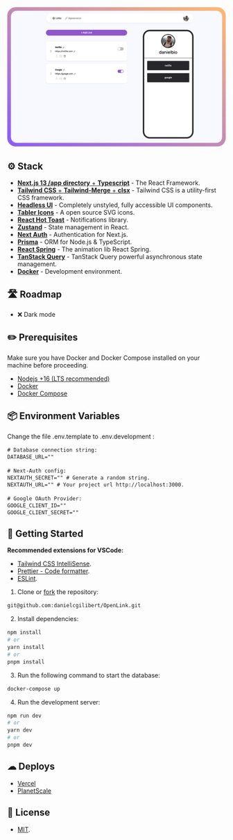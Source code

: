 <div align="center">

<a href="https://www.pheralb.dev/" target="_blank">
<img src="public/project.png" alt="Screenshot" />
</a>

</div>

## ⚙️ Stack

- [**Next.js 13 /app directory** + **Typescript**](https://nextjs.org/) - The React Framework.
- [**Tailwind CSS** + **Tailwind-Merge** + **clsx**](https://tailwindcss.com/) - Tailwind CSS is a utility-first CSS framework.
- [**Headless UI**](https://headlessui.com/) - Completely unstyled, fully accessible UI components.
- [**Tabler Icons**](https://tabler-icons.io/i/) - A open source SVG icons.
- [**React Hot Toast**](https://react-hot-toast.com/) - Notifications library.
- [**Zustand**](https://zustand-demo.pmnd.rs/) - State management in React.
- [**Next Auth**](https://next-auth.js.org/) - Authentication for Next.js.
- [**Prisma**](https://www.prisma.io/) - ORM for Node.js & TypeScript.
- [**React Spring**](https://www.react-spring.dev/) - The animation lib React Spring.
- [**TanStack Query**](https://tanstack.com/query/latest) - TanStack Query powerful asynchronous state management.
- [**Docker**](https://www.docker.com/) - Development environment.

## 🛣️ Roadmap

- ❌ Dark mode

## ✏️ Prerequisites

Make sure you have Docker and Docker Compose installed on your machine before proceeding.

- [Nodejs +16 (LTS recommended)](https://nodejs.org/en/)
- [Docker](https://www.docker.com/get-started)
- [Docker Compose](https://docs.docker.com/compose/install/)

## 📦 Environment Variables

Change the file .env.template to .env.development :

```env
# Database connection string:
DATABASE_URL=""

# Next-Auth config:
NEXTAUTH_SECRET="" # Generate a random string.
NEXTAUTH_URL="" # Your project url http://localhost:3000.

# Google OAuth Provider:
GOOGLE_CLIENT_ID=""
GOOGLE_CLIENT_SECRET=""
```

## 🚀 Getting Started

**Recommended extensions for VSCode:**

- [Tailwind CSS IntelliSense](https://marketplace.visualstudio.com/items?itemName=bradlc.vscode-tailwindcss).
- [Prettier - Code formatter](https://marketplace.visualstudio.com/items?itemName=esbenp.prettier-vscode).
- [ESLint](https://marketplace.visualstudio.com/items?itemName=dbaeumer.vscode-eslint).

1. Clone or [fork](https://github.com/danielcgilibert/OpenLink/fork) the repository:

```bash
git@github.com:danielcgilibert/OpenLink.git
```

2. Install dependencies:

```bash
npm install
# or
yarn install
# or
pnpm install
```

3. Run the following command to start the database:

```bash
docker-compose up
```

4. Run the development server:

```bash
npm run dev
# or
yarn dev
# or
pnpm dev
```

## ☁ Deploys

- [Vercel](https://vercel.com/)
- [PlanetScale](https://planetscale.com/)

## 🔑 License

- [MIT](https://github.com/danielcgilibert/OpenLink/blob/main/LICENSE).
